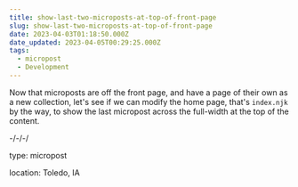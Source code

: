 ```yaml
---
title: show-last-two-microposts-at-top-of-front-page
slug: show-last-two-microposts-at-top-of-front-page
date: 2023-04-03T01:18:50.000Z
date_updated: 2023-04-05T00:29:25.000Z
tags: 
  - micropost
  - Development
---
```


Now that microposts are off the front page, and have a page of their own as a new collection, let's see if we can modify the home page, that's `index.njk` by the way, to show the last micropost across the full-width at the top of the content.

-/-/-/

type: micropost

location: Toledo, IA
